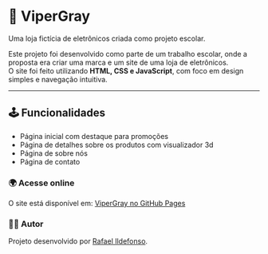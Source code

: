# 🐍 ViperGray
Uma loja fictícia de eletrônicos criada como projeto escolar.

Este projeto foi desenvolvido como parte de um trabalho escolar, onde a proposta era criar uma marca e um site de uma loja de eletrônicos.  
O site foi feito utilizando **HTML, CSS e JavaScript**, com foco em design simples e navegação intuitiva.

---

## 🕹️ Funcionalidades
- Página inicial com destaque para promoções
- Página de detalhes sobre os produtos com visualizador 3d
- Página de sobre nós
- Página de contato


### 🌍 Acesse online
O site está disponível em: [ViperGray no GitHub Pages](https://rafaelildefonso.github.io/ViperGray/index.html)

### 👨‍💻 Autor
Projeto desenvolvido por [Rafael Ildefonso](https://github.com/rafaelildefonso).
